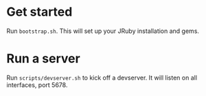 # Get started

Run `bootstrap.sh`.  This will set up your JRuby installation and
gems.

# Run a server

Run `scripts/devserver.sh` to kick off a devserver.  It will listen on
all interfaces, port 5678.
